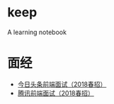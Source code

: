 # keep
A learning notebook


# 面经
- [今日头条前端面试（2018春招）](https://github.com/pomelovico/keep/issues/1)
- [腾讯前端面试（2018春招）](https://github.com/pomelovico/keep/issues/2)
